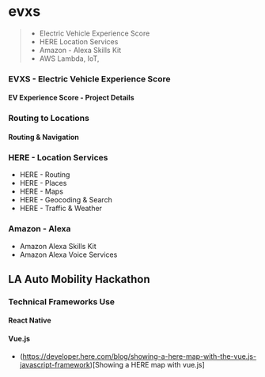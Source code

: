 # evxs
> - Electric Vehicle Experience Score
> - HERE Location Services
> - Amazon - Alexa Skills Kit
> - AWS Lambda, IoT, 

### EVXS - Electric Vehicle Experience Score

#### EV Experience Score - Project Details 


### Routing to Locations

#### Routing & Navigation 

### HERE - Location Services

* HERE - Routing 
* HERE - Places
* HERE - Maps
* HERE - Geocoding & Search
* HERE - Traffic & Weather

### Amazon - Alexa

* Amazon Alexa Skills Kit
* Amazon Alexa Voice Services

## LA Auto Mobility Hackathon 


### Technical Frameworks Use 

#### React Native

#### Vue.js
 * (https://developer.here.com/blog/showing-a-here-map-with-the-vue.js-javascript-framework)[Showing a HERE map with vue.js]
